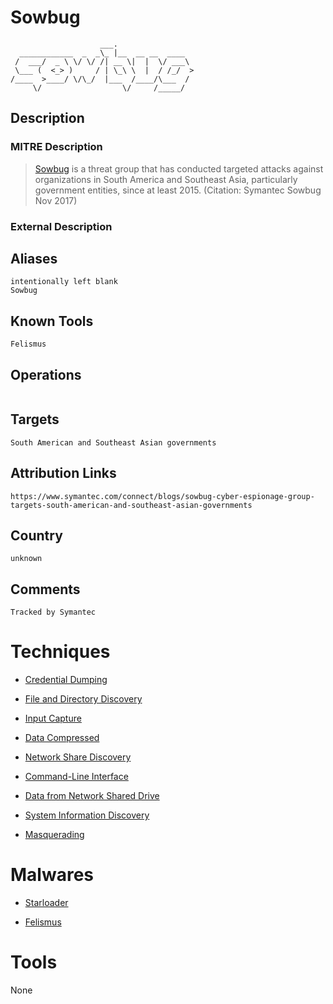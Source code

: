 
# Sowbug

```
                    ___.                 
  ____________  _  _\_ |__  __ __  ____  
 /  ___/  _ \ \/ \/ /| __ \|  |  \/ ___\ 
 \___ (  <_> )     / | \_\ \  |  / /_/  >
/____  >____/ \/\_/  |___  /____/\___  / 
     \/                  \/     /_____/  

```

## Description

### MITRE Description

> [Sowbug](https://attack.mitre.org/groups/G0054) is a threat group that has conducted targeted attacks against organizations in South America and Southeast Asia, particularly government entities, since at least 2015. (Citation: Symantec Sowbug Nov 2017)

### External Description

> 

## Aliases

```
intentionally left blank
Sowbug
```

## Known Tools

```
Felismus
```

## Operations

```

```

## Targets

```
South American and Southeast Asian governments
```

## Attribution Links

```
https://www.symantec.com/connect/blogs/sowbug-cyber-espionage-group-targets-south-american-and-southeast-asian-governments
```

## Country

```
unknown
```

## Comments

```
Tracked by Symantec
```

# Techniques


* [Credential Dumping](../techniques/Credential-Dumping.md)

* [File and Directory Discovery](../techniques/File-and-Directory-Discovery.md)
    
* [Input Capture](../techniques/Input-Capture.md)
    
* [Data Compressed](../techniques/Data-Compressed.md)
    
* [Network Share Discovery](../techniques/Network-Share-Discovery.md)
    
* [Command-Line Interface](../techniques/Command-Line-Interface.md)
    
* [Data from Network Shared Drive](../techniques/Data-from-Network-Shared-Drive.md)
    
* [System Information Discovery](../techniques/System-Information-Discovery.md)
    
* [Masquerading](../techniques/Masquerading.md)
    

# Malwares


* [Starloader](../malwares/Starloader.md)

* [Felismus](../malwares/Felismus.md)
    

# Tools

None
